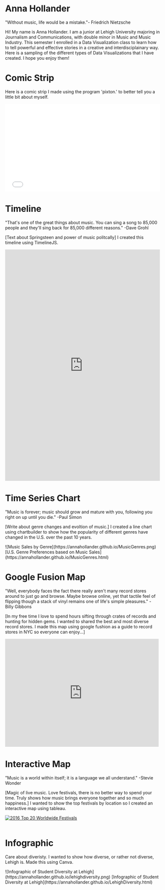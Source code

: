 <h1>Anna Hollander</h1>
<p> "Without music, life would be a mistake."- Friedrich Nietzsche </p>
<p> Hi! My name is Anna Hollander. I am a junior at Lehigh University majoring in Journalism and Communications, with double minor in Music and Music Industry. This semester I enrolled in a Data Visualization class to learn how to tell powerful and effective stories in a creative and interdisciplainary way. Here is a sampling of the different types of Data Visualizations that I have created. I hope you enjoy them! </p>
<h1> Comic Strip </h1> 
<p> Here is a comic strip I made using the program 'pixton.' to better tell you a little bit about myself. </p>
<iframe src="//www.pixton.com/embed/yd8obfwx" frameborder="0" width="100%" height="284" allowfullscreen></iframe>
<h1> Timeline </h1>
<p> "That's one of the great things about music. You can sing a song to 85,000 people and they'll sing back for 85,000 different reasons." -Dave Grohl </p>
<p> [Text about Springsteen and power of music politcally] I created this timeline using TimelineJS. </p>
<iframe src='https://cdn.knightlab.com/libs/timeline3/latest/embed/index.html?source=1XtLSnsPB0Brjt6tOeZ3HwN1gpM08vd6G71t_JI7YwyI&font=Default&lang=en&initial_zoom=2&height=650' width='100%' height='750' webkitallowfullscreen mozallowfullscreen allowfullscreen frameborder='0'></iframe>
<h1> Time Series Chart </h1>
"Music is forever; music should grow and mature with you, following you right on up until you die." -Paul Simon
<p> [Write about genre changes and evoltion of music.] I created a line chart using chartbuilder to show how the popularity of different genres have changed in the U.S. over the past 10 years. </p>
![Music Sales by Genre](https://annahollander.github.io/MusicGenres.png)
[U.S. Genre Preferences based on Music Sales](https://annahollander.github.io/MusicGenres.html)
<h1> Google Fusion Map </h1>
"Well, everybody faces the fact there really aren't many record stores around to just go and browse. Maybe browse online, yet that tactile feel of flipping though a stack of vinyl remains one of life's simple pleasures." - Billy Gibbons
<p> [In my free time I love to spend hours sifting through crates of records and hunting for hidden gems. I wanted to shared the best and most diverse record stores. I made this map using google fushion as a guide to record stores in NYC so everyone can enjoy...] </p>
<iframe width="500" height="350" scrolling="no" frameborder="no" src="https://fusiontables.google.com/embedviz?q=select+col0+from+1O27WV41IS5l5pOc83wYd3yFkjPN3YAhIatW23nTk&amp;viz=MAP&amp;h=false&amp;lat=40.73394974974567&amp;lng=-73.95545433809048&amp;t=1&amp;z=13&amp;l=col0&amp;y=2&amp;tmplt=2&amp;hml=ONE_COL_LAT_LNG"></iframe>
<h1> Interactive Map </h1>
<p> "Music is a world within itself; it is a language we all understand." -Stevie Wonder
<p> [Magic of live music. Love festivals, there is no better way to spend your time.  Truly shows how music brings everyone together and so much happiness.] I wanted to show the top festivals by location so I created an interactive map using tableau. </p>
<md>
<div class='tableauPlaceholder' id='viz1489009906615' style='position: relative'><noscript><a href='#'><img alt='2016 Top 20 Worldwide Festivals ' src='https:&#47;&#47;public.tableau.com&#47;static&#47;images&#47;Mu&#47;MusicFestivals&#47;Dashboard4&#47;1_rss.png' style='border: none' /></a></noscript><object class='tableauViz'  style='display:none;'><param name='host_url' value='https%3A%2F%2Fpublic.tableau.com%2F' /> <param name='site_root' value='' /><param name='name' value='MusicFestivals&#47;Dashboard4' /><param name='tabs' value='no' /><param name='toolbar' value='yes' /><param name='static_image' value='https:&#47;&#47;public.tableau.com&#47;static&#47;images&#47;Mu&#47;MusicFestivals&#47;Dashboard4&#47;1.png' /> <param name='animate_transition' value='yes' /><param name='display_static_image' value='yes' /><param name='display_spinner' value='yes' /><param name='display_overlay' value='yes' /><param name='display_count' value='yes' /></object></div>                <script type='text/javascript'>                    var divElement = document.getElementById('viz1489009906615');                    var vizElement = divElement.getElementsByTagName('object')[0];                    vizElement.style.minWidth='424px';vizElement.style.maxWidth='654px';vizElement.style.width='100%';vizElement.style.minHeight='629px';vizElement.style.maxHeight='929px';vizElement.style.height=(divElement.offsetWidth*0.75)+'px';                    var scriptElement = document.createElement('script');                    scriptElement.src = 'https://public.tableau.com/javascripts/api/viz_v1.js';                    vizElement.parentNode.insertBefore(scriptElement, vizElement);                </script>
</md>
<br>
<h1>Infographic</h1>
<p> Care about diveristy. I wanted to show how diverse, or rather not diverse, Lehigh is. Made this using Canva. </p>
![Infographic of Student Diversity at Lehigh](https://annahollander.github.io/lehighdiversity.png)
[Infographic of Student Diversity at Lehigh](https://annahollander.github.io/LehighDiversity.html)
